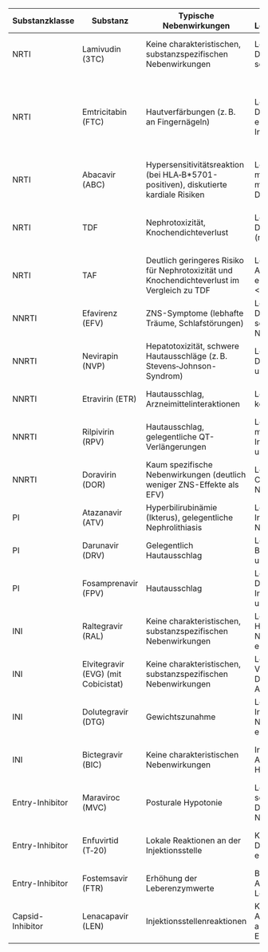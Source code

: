 | Substanzklasse    | Substanz                           | Typische Nebenwirkungen                                                                                  | Anpassung bei Leber-/Niereninsuffizienz                                                                | Schwangerschaft                                                        | Resistenzentwicklung                                                                                           | Handelsname in D                              | Enthalten in FDCs                                                                           | Erstlinien ART |
|-------------------|------------------------------------|----------------------------------------------------------------------------------------------------------|--------------------------------------------------------------------------------------------------------|-----------------------------------------------------------------------|---------------------------------------------------------------------------------------------------------------|----------------------------------------------|---------------------------------------------------------------------------------------------|--------------|
| NRTI              | Lamivudin (3TC)                    | Keine charakteristischen, substanzspezifischen Nebenwirkungen                                            | Leber: unkritisch; Nieren: Dosisreduktion bei schwerer Insuffizienz                                      | Langjährige Praxiserfahrung, uneingeschränkt zugelassen                | Niedrige genetische Barriere; M184V-Mutation tritt rasch bei unzureichender Adhärenz                         | Epivir                                      | Combivir (AZT+3TC), Epzicom/Kivexa (ABC+3TC), Triumeq (ABC+3TC+DTG)                             | Ja           |
| NRTI              | Emtricitabin (FTC)                 | Hautverfärbungen (z. B. an Fingernägeln)                                                                 | Leber: unkritisch; Nieren: Dosisanpassung erforderlich bei Insuffizienz                                  | Umfangreich erprobt und als sicher anerkannt                           | Geringe Barriere; M184V-Mutation tritt bei suboptimaler Adhärenz auf                                          | Emtriva                                     | Truvada (TDF+FTC, PrEP), Stribild (EVG/Cobicistat/FTC/TDF), Genvoya (EVG/Cobicistat/FTC/TAF), Biktarvy (BIC+FTC+TAF), historisch Atripla (EFV+FTC+TDF) | Ja           |
| NRTI              | Abacavir (ABC)                     | Hypersensitivitätsreaktion (bei HLA‑B*5701-positiven), diskutierte kardiale Risiken                     | Leber: Vorsicht (hepatic metabolisiert); Nieren: meist keine Dosisanpassung                              | Erprobt, unter Beobachtung (HLA-Test notwendig)                        | Moderate Barriere; Resistenzentwicklung schneller bei Monotherapie, stabiler in Kombination                   | Ziagen                                      | Epzicom/Kivexa (ABC+3TC), Triumeq (ABC+3TC+DTG)                                              | Ja           |
| NRTI              | TDF                                | Nephrotoxizität, Knochendichteverlust                                                                    | Leber: unkritisch; Nieren: Dosisanpassung zwingend (renale Ausscheidung)                                  | Sehr gut erprobt, Standard in Schwangerschaftsregimen                  | Hohe genetische Barriere; selten Resistenz bei korrekter Kombination                                            | Viread                                      | Truvada (TDF+FTC, PrEP), Atripla (EFV+TDF+FTC), Stribild (EVG/Cobicistat/FTC/TDF), Complera (RPV+TDF+FTC)  | Ja           |
| NRTI              | TAF                                | Deutlich geringeres Risiko für Nephrotoxizität und Knochendichteverlust im Vergleich zu TDF             | Leber: in der Regel keine Anpassung; Nieren: eingeschränkt bei eGFR <15 ml/min                           | Daten weniger umfangreich; Anwendung bei entsprechender Indikation      | Vergleichbar mit TDF; robust bei korrekter Kombination                                                         | Wird meist in Kombinationspräparaten angeboten | Biktarvy (BIC+FTC+TAF), Genvoya (EVG/Cobicistat/FTC/TAF)                                      | Ja           |
| NNRTI             | Efavirenz (EFV)                    | ZNS-Symptome (lebhafte Träume, Schlafstörungen)                                                         | Leber: ggf. Dosisanpassung bei schwerer Insuffizienz; Nieren: unkritisch                                  | Teratogene Bedenken (v.a. im 1. Trimester); meist ab dem 2. Trimester eingesetzt | Niedrige genetische Barriere; rasche Resistenzentwicklung bei unzureichender Adhärenz                        | Sustiva                                  | Atripla (EFV+FTC+TDF)                                         | Nein         |
| NNRTI             | Nevirapin (NVP)                    | Hepatotoxizität, schwere Hautausschläge (z. B. Stevens‑Johnson-Syndrom)                                   | Leber: Vorsicht, ggf. Dosisreduktion; Nieren: unkritisch                                               | Länger erprobt, unter sorgfältiger Überwachung eingesetzt                 | Sehr niedrige Barriere; rasche Resistenzentwicklung bei unzureichender Adhärenz                             | Viramune                                 | – (selten in FDCs, meist individuell kombiniert)              | Nein         |
| NNRTI             | Etravirin (ETR)                    | Hautausschlag, Arzneimittelinteraktionen                                                                 | Leber: Vorsicht; Nieren: keine Anpassung nötig                                                          | Daten begrenzt, seltener bevorzugt                                           | Moderater Barrieregrad; Resistenz bei unzureichender Adhärenz möglich                                         | Intelence                                | – (als Einzelkomponente in individuellen Regimen)            | Nein         |
| NNRTI             | Rilpivirin (RPV)                   | Hautausschlag, gelegentliche QT-Verlängerungen                                                           | Leber: Vorsicht bei moderater bis schwerer Insuffizienz; Nieren: unkritisch                             | Begrenzte Daten, meist nicht primär in der Schwangerschaft gewählt           | Niedrige Barriere; rasche Resistenzentwicklung bei suboptimaler Einnahme                                      | Edurant                                  | Complera (RPV+FTC+TDF), in TAF-FDCs (z. T. Odefsey)            | Ja (in ausgewählten Fällen) |
| NNRTI             | Doravirin (DOR)                    | Kaum spezifische Nebenwirkungen (deutlich weniger ZNS-Effekte als EFV)                                   | Leber: Vorsicht wegen CYP3A-Metabolismus; Nieren: unkritisch                                           | Datenlage limitiert                                                         | Moderater Barrieregrad; vorteilhaftes Resistenzprofil bei konsequenter Adhärenz                               | Pifeltro                                 | – (überwiegend als Einzelsubstanz, selten in FDCs)             | Ja           |
| PI                | Atazanavir (ATV)                   | Hyperbilirubinämie (Ikterus), gelegentliche Nephrolithiasis                                              | Leber: bei schwerer Insuffizienz Vorsicht; Nieren: meist unkritisch                                       | Erprobt und zugelassen, engmaschige Überwachung                             | Moderater Barrieregrad; Resistenz meist bei suboptimaler Therapie                                                 | Reyataz (Evotaz)                         | Evotaz (ATV+Cobicistat); individuell mit 2 NRTIs                     | Nein         |
| PI                | Darunavir (DRV)                    | Gelegentlich Hautausschlag                                                                               | Leber: Vorsicht mit Boostern; Nieren: meist unkritisch                                                   | Umfangreich erprobt und als sicher bewertet                                | Hohe genetische Barriere; sehr resistenzrobust                                                                 | Prezista, Prezcobix                      | Prezcobix (DRV+Cobicistat); individuell mit 2 NRTIs                    | Nein         |
| PI                | Fosamprenavir (FPV)                | Hautausschlag                                                                                            | Leber: Vorsicht, ggf. Dosisanpassung bei Insuffizienz; Nieren: meist unkritisch                           | Daten weniger umfangreich, in Einzelfällen erprobt                           | Moderater Barrieregrad; Resistenzentwicklung möglich bei unzureichender Therapie                                  | Lexiva                                   | – (üblicherweise als Einzelkomponente mit Booster)                      | Nein         |
| INI               | Raltegravir (RAL)                  | Keine charakteristischen, substanzspezifischen Nebenwirkungen                                            | Leber: bei schwerer Hepatopathie Vorsicht; Nieren: keine Anpassung erforderlich                           | Umfangreiche Erfahrungen, gut verträglich                                  | Niedrige genetische Barriere; rasche Resistenzentwicklung bei mangelnder Adhärenz                                  | Isentress                                | Einzelkomponente in individuellen Regimen mit 2 NRTIs                  | Ja (weniger vorrangig als DTG/BIC) |
| INI               | Elvitegravir (EVG) (mit Cobicistat)  | Keine charakteristischen, substanzspezifischen Nebenwirkungen                                            | Leber: bei Insuffizienz Vorsicht (ggf. Dosisanpassung); Nieren: Anpassungen möglich                      | Begrenzte Daten; seltener in der Schwangerschaft eingesetzt                | – (enthalten in Stribild, Genvoya)         | Stribild (EVG/Cobicistat/FTC/TDF), Genvoya (EVG/Cobicistat/FTC/TAF)       | Ja           |
| INI               | Dolutegravir (DTG)                 | Gewichtszunahme                                                                                          | Leber: bei schwerer Insuffizienz Vorsicht; Nieren: keine Anpassung erforderlich                           | Aktuelle Daten stützen den Einsatz trotz anfänglicher Bedenken             | Hohe genetische Barriere; sehr resistenzrobust                                                                 | Tivicay                                  | Triumeq (DTG+ABC+3TC); individuell mit 2 NRTIs                         | Ja           |
| INI               | Bictegravir (BIC)                  | Keine charakteristischen Nebenwirkungen                                                                  | In der Regel keine Anpassung; bei schwerer Hepatopathie Vorsicht                                        | Daten in Schwangerschaft begrenzt – Nutzen-Risiko-Abwägung erforderlich      | Hohe genetische Barriere; vergleichbar mit DTG                                                                 | – (enthalten in Biktarvy)                  | Biktarvy (BIC+FTC+TAF)                                                  | Ja           |
| Entry-Inhibitor   | Maraviroc (MVC)                    | Posturale Hypotonie                                                                                        | Leber: bei mäßiger bis schwerer Insuffizienz Dosisanpassung erwägen; Nieren: unkritisch                  | Begrenzte Erfahrungen, meist nicht als erste Wahl                         | Moderate Barriere; Virustropismuswechsel können Resistenz begünstigen                                             | Selzentry                                | – (selten Bestandteil fester Kombinationspräparate)                     | Nein         |
| Entry-Inhibitor   | Enfuvirtid (T‑20)                   | Lokale Reaktionen an der Injektionsstelle                                                                  | Keine spezifische Dosisanpassung erforderlich                                                            | Begrenzte Daten; vorwiegend bei therapieresistenten Fällen eingesetzt         | Niedrige Barriere; rasche Resistenzentwicklung bei Monotherapie/unzureichender Kombination                         | Fuzeon                                   | – (keine FDCs; ausschließlich als Einzelpräparat)                      | Nein         |
| Entry-Inhibitor   | Fostemsavir (FTR)                  | Erhöhung der Leberenzymwerte                                                                               | Bisher keine spezifischen Anpassungen; bei Leberinsuffizienz Vorsicht                                     | Sehr begrenzte Daten                                                      | Moderate Barriere; Resistenzentwicklung möglich bei unzureichender Adhärenz                                      | Rukobia                                  | – (als Einzelkomponente in individuellen Regimen)      | Nein         |
| Capsid-Inhibitor  | Lenacapavir (LEN)                  | Injektionsstellenreaktionen                                                                                | Keine etablierten Anpassungsempfehlungen aufgrund begrenzter Erfahrung                                   | Sehr wenige Erfahrungen; nicht als Standard empfohlen                      | Erste Daten deuten auf hohe Barriere hin; Langzeiterfahrungen begrenzt                                             | Sunlenca (vergleichbar)                  | – (derzeit als Einzelkomponente in individuellen Regimen)               | Nein         |
